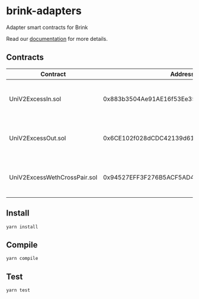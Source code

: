 # brink-adapters

Adapter smart contracts for Brink

Read our [documentation](https://brink.gitbook.io/brink/getting-started/platform-overview) for more details.

## Contracts

| Contract | Address | Networks |
| --- | --- | --- |
| UniV2ExcessIn.sol | 0x883b3504Ae91AE16f53Ee35cE48DB37b5a95463c |[mainnet](https://etherscan.io/address/0x883b3504Ae91AE16f53Ee35cE48DB37b5a95463c#code), [goerli](https://goerli.etherscan.io/address/0x883b3504Ae91AE16f53Ee35cE48DB37b5a95463c#code), [rinkeby](https://rinkeby.etherscan.io/address/0x883b3504Ae91AE16f53Ee35cE48DB37b5a95463c#code), [ropsten](https://ropsten.etherscan.io/address/0x883b3504Ae91AE16f53Ee35cE48DB37b5a95463c#code), [kovan](https://kovan.etherscan.io/address/0x883b3504Ae91AE16f53Ee35cE48DB37b5a95463c#code) |
| UniV2ExcessOut.sol | 0x6CE102f028dCDC42139d61B5A7a4456F85c819eE |[mainnet](https://etherscan.io/address/0x6CE102f028dCDC42139d61B5A7a4456F85c819eE#code), [goerli](https://goerli.etherscan.io/address/0x6CE102f028dCDC42139d61B5A7a4456F85c819eE#code), [rinkeby](https://rinkeby.etherscan.io/address/0x6CE102f028dCDC42139d61B5A7a4456F85c819eE#code), [ropsten](https://ropsten.etherscan.io/address/0x6CE102f028dCDC42139d61B5A7a4456F85c819eE#code), [kovan](https://kovan.etherscan.io/address/0x6CE102f028dCDC42139d61B5A7a4456F85c819eE#code) |
| UniV2ExcessWethCrossPair.sol | 0x94527EFF3F276B5ACF5AD4b3AbD42A3B0b27f11f |[mainnet](https://etherscan.io/address/0x94527EFF3F276B5ACF5AD4b3AbD42A3B0b27f11f#code), [goerli](https://goerli.etherscan.io/address/0x94527EFF3F276B5ACF5AD4b3AbD42A3B0b27f11f#code), [rinkeby](https://rinkeby.etherscan.io/address/0x94527EFF3F276B5ACF5AD4b3AbD42A3B0b27f11f#code), [ropsten](https://ropsten.etherscan.io/address/0x94527EFF3F276B5ACF5AD4b3AbD42A3B0b27f11f#code), [kovan](https://kovan.etherscan.io/address/0x94527EFF3F276B5ACF5AD4b3AbD42A3B0b27f11f#code) |

## Install

`yarn install`

## Compile

`yarn compile`

## Test

`yarn test`
